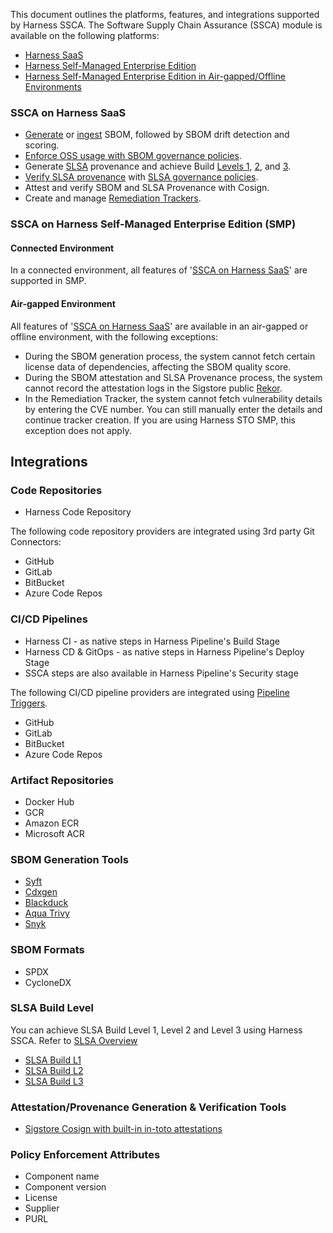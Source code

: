 This document outlines the platforms, features, and integrations supported by Harness SSCA.
The Software Supply Chain Assurance (SSCA) module is available on the following platforms:
- [Harness SaaS](#ssca-on-harness-saas)
- [Harness Self-Managed Enterprise Edition](#connected-environment)
- [Harness Self-Managed Enterprise Edition in Air-gapped/Offline Environments](#air-gapped-environment)

### SSCA on Harness SaaS
- [Generate](../sbom/generate-sbom.md) or [ingest](../sbom/ingest-sbom-data.md) SBOM, followed by SBOM drift detection and scoring.
- [Enforce OSS usage with SBOM governance policies](../sbom-policies/enforce-sbom-policies.md).
- Generate [SLSA](../slsa/overview.md) provenance and achieve Build [Levels 1](../slsa/overview.md#how-to-comply-with-slsa-level-1), [2](../slsa/overview.md#how-to-comply-with-slsa-level-2), and [3](../slsa/overview.md#how-to-comply-with-slsa-level-3).
- [Verify SLSA provenance](../slsa/verify-slsa.md) with [SLSA governance policies](../slsa/verify-slsa.md#enforce-policies-on-slsa-provenance).
- Attest and verify SBOM and SLSA Provenance with Cosign.
- Create and manage [Remediation Trackers](../remediation-tracker/overview.md).

### SSCA on Harness Self-Managed Enterprise Edition (SMP)

#### Connected Environment
In a connected environment, all features of '[SSCA on Harness SaaS](#ssca-on-harness-saas)' are supported in SMP.

#### Air-gapped Environment
All features of '[SSCA on Harness SaaS](#ssca-on-harness-saas)' are available in an air-gapped or offline environment, with the following exceptions:

- During the SBOM generation process, the system cannot fetch certain license data of dependencies, affecting the SBOM quality score.
- During the SBOM attestation and SLSA Provenance process, the system cannot record the attestation logs in the Sigstore public [Rekor](https://docs.sigstore.dev/logging/overview/).
- In the Remediation Tracker, the system cannot fetch vulnerability details by entering the CVE number. You can still manually enter the details and continue tracker creation. If you are using Harness STO SMP, this exception does not apply.

## Integrations
### Code Repositories

* Harness Code Repository

The following code repository providers are integrated using 3rd party Git Connectors:

* GitHub 
* GitLab
* BitBucket
* Azure Code Repos

### CI/CD Pipelines

* Harness CI - as native steps in Harness Pipeline's Build Stage
* Harness CD & GitOps - as native steps in Harness Pipeline's Deploy Stage
* SSCA steps are also available in Harness Pipeline's Security stage

The following CI/CD pipeline providers are integrated using [Pipeline Triggers](/docs/platform/triggers/triggering-pipelines.md).

* GitHub
* GitLab
* BitBucket 
* Azure Code Repos

### Artifact Repositories

* Docker Hub
* GCR
* Amazon ECR
* Microsoft ACR

### SBOM Generation Tools

* [Syft](/docs/software-supply-chain-assurance/sbom/generate-sbom.md)
* [Cdxgen](https://github.com/CycloneDX/cdxgen/)
* [Blackduck](/docs/software-supply-chain-assurance/sbom/generate-sbom-blackduck.md)
* [Aqua Trivy](/docs/software-supply-chain-assurance/sbom/generate-sbom-aqua-trivy.md)
* [Snyk](/docs/software-supply-chain-assurance/sbom/generate-sbom-snyk.md)

### SBOM Formats

* SPDX 
* CycloneDX

### SLSA Build Level
You can achieve SLSA Build Level 1, Level 2 and Level 3 using Harness SSCA. Refer to [SLSA Overview](../slsa/overview.md)
* [SLSA Build L1](../slsa/overview.md#how-to-comply-with-slsa-level-1)
* [SLSA Build L2](../slsa/overview.md#how-to-comply-with-slsa-level-2)
* [SLSA Build L3](../slsa/overview.md#how-to-comply-with-slsa-level-3)


### Attestation/Provenance Generation & Verification Tools

* [Sigstore Cosign with built-in in-toto attestations](https://docs.sigstore.dev/verifying/attestation/)

### Policy Enforcement Attributes

* Component name
* Component version
* License
* Supplier
* PURL

